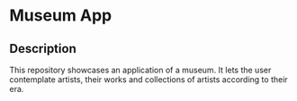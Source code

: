 # Museum App
## Description
This repository showcases an application of a museum. It lets the user contemplate artists, their works and collections of artists according to their era.
